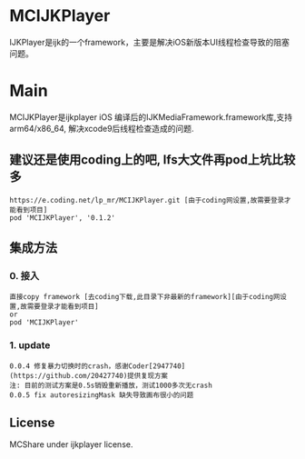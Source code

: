 # MCIJKPlayer
IJKPlayer是ijk的一个framework，主要是解决iOS新版本UI线程检查导致的阻塞问题。

# Main
MCIJKPlayer是ijkplayer iOS 编译后的IJKMediaFramework.framework库,支持arm64/x86_64, 解决xcode9后线程检查造成的问题.

## 建议还是使用coding上的吧, lfs大文件再pod上坑比较多
```
https://e.coding.net/lp_mr/MCIJKPlayer.git [由于coding网设置,故需要登录才能看到项目]
pod 'MCIJKPlayer', '0.1.2'
```

## 集成方法
### 0. 接入
```text
直接copy framework [去coding下载,此目录下非最新的framework][由于coding网设置,故需要登录才能看到项目]
or
pod 'MCIJKPlayer'
```

### 1. update
```text
0.0.4 修复暴力切换时的crash，感谢Coder[2947740](https://github.com/20427740)提供复现方案
注: 目前的测试方案是0.5s销毁重新播放，测试1000多次无crash
0.0.5 fix autoresizingMask 缺失导致画布很小的问题
```

## License
MCShare under ijkplayer license.

